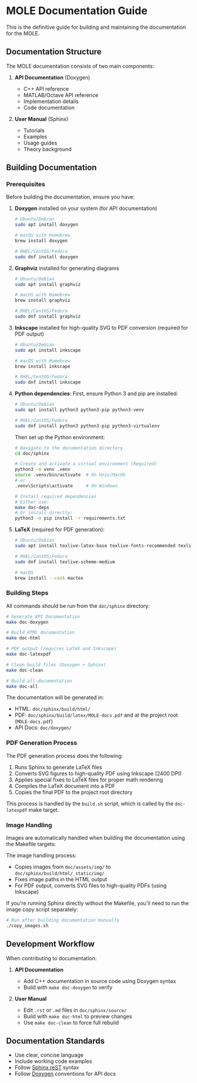 # MOLE Documentation Guide

This is the definitive guide for building and maintaining the documentation for the MOLE.

## Documentation Structure

The MOLE documentation consists of two main components:

1. **API Documentation** (Doxygen)
   - C++ API reference
   - MATLAB/Octave API reference
   - Implementation details
   - Code documentation

2. **User Manual** (Sphinx)
   - Tutorials
   - Examples
   - Usage guides
   - Theory background

## ️Building Documentation

### Prerequisites

Before building the documentation, ensure you have:

1. **Doxygen** installed on your system (for API documentation)
   ```bash
   # Ubuntu/Debian
   sudo apt install doxygen
   
   # macOS with Homebrew
   brew install doxygen
   
   # RHEL/CentOS/Fedora
   sudo dnf install doxygen
   ```

2. **Graphviz** installed for generating diagrams
   ```bash
   # Ubuntu/Debian
   sudo apt install graphviz
   
   # macOS with Homebrew
   brew install graphviz
   
   # RHEL/CentOS/Fedora
   sudo dnf install graphviz
   ```

3. **Inkscape** installed for high-quality SVG to PDF conversion (required for PDF output)
   ```bash
   # Ubuntu/Debian
   sudo apt install inkscape
   
   # macOS with Homebrew
   brew install inkscape
   
   # RHEL/CentOS/Fedora
   sudo dnf install inkscape
   ```

4. **Python dependencies**:
   First, ensure Python 3 and pip are installed:
   ```bash
   # Ubuntu/Debian
   sudo apt install python3 python3-pip python3-venv
   
   # RHEL/CentOS/Fedora
   sudo dnf install python3 python3-pip python3-virtualenv
   ```

   Then set up the Python environment:
   ```bash
   # Navigate to the documentation directory
   cd doc/sphinx

   # Create and activate a virtual environment (Required)
   python3 -m venv .venv
   source .venv/bin/activate  # On Unix/MacOS
   # or
   .venv\Scripts\activate     # On Windows

   # Install required dependencies 
   # Either use:
   make doc-deps
   # Or install directly:
   python3 -m pip install -r requirements.txt
   ```

5. **LaTeX** (required for PDF generation):
   ```bash
   # Ubuntu/Debian
   sudo apt install texlive-latex-base texlive-fonts-recommended texlive-latex-extra
   
   # RHEL/CentOS/Fedora
   sudo dnf install texlive-scheme-medium
   
   # macOS
   brew install --cask mactex
   ```

### Building Steps

All commands should be run from the `doc/sphinx` directory:

```bash
# Generate API Documentation
make doc-doxygen

# Build HTML documentation
make doc-html

# PDF output (requires LaTeX and Inkscape)
make doc-latexpdf

# Clean build files (Doxygen + Sphinx)
make doc-clean

# Build all documentation
make doc-all
```

The documentation will be generated in:
- HTML: `doc/sphinx/build/html/`
- PDF: `doc/sphinx/build/latex/MOLE-docs.pdf` and at the project root (`MOLE-docs.pdf`)
- API Docs: `doc/doxygen/`

### PDF Generation Process

The PDF generation process does the following:

1. Runs Sphinx to generate LaTeX files
2. Converts SVG figures to high-quality PDF using Inkscape (2400 DPI)
3. Applies special fixes to LaTeX files for proper math rendering
4. Compiles the LaTeX document into a PDF
5. Copies the final PDF to the project root directory

This process is handled by the `build.sh` script, which is called by the `doc-latexpdf` make target.

### Image Handling

Images are automatically handled when building the documentation using the Makefile targets:

The image handling process:
- Copies images from `doc/assets/img/` to `doc/sphinx/build/html/_static/img/`
- Fixes image paths in the HTML output
- For PDF output, converts SVG files to high-quality PDFs (using Inkscape)

If you're running Sphinx directly without the Makefile, you'll need to run the image copy script separately:

```bash
# Run after building documentation manually
./copy_images.sh
```

## Development Workflow

When contributing to documentation:

1. **API Documentation**
   - Add C++ documentation in source code using Doxygen syntax
   - Build with `make doc-doxygen` to verify

2. **User Manual**
   - Edit `.rst` or `.md` files in `doc/sphinx/source/`
   - Build with `make doc-html` to preview changes
   - Use `make doc-clean` to force full rebuild

## Documentation Standards

- Use clear, concise language
- Include working code examples
- Follow [Sphinx reST](https://www.sphinx-doc.org/en/master/usage/restructuredtext/basics.html) syntax
- Follow [Doxygen](https://www.doxygen.nl/manual/docblocks.html) conventions for API docs